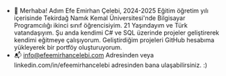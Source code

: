 - 👋 Merhaba! Adım Efe Emirhan Çelebi, 2024-2025 Eğitim öğretim yılı içerisinde Tekirdağ Namık Kemal Üniversitesi'nde Bilgisayar Programcılığı ikinci sınıf öğrencisiyim. 21 Yaşındayım ve Türk vatandaşıyım. Şu anda kendimi C# ve SQL üzerinde projeler geliştirerek kendimi eğitmeye çalışıyorum. Geliştirdiğim projeleri GitHub hesabıma yükleyerek bir portföy oluşturuyorum.
- 📬 info@efeemirhancelebi.com Adresinden veya linkedin.com/in/efeemirhancelebi adresinden bana ulaşabilirsiniz. :)
